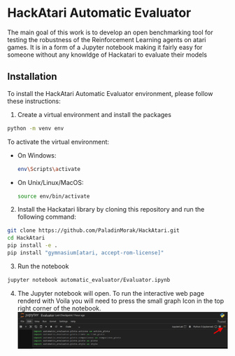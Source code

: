 # HackAtari Automatic Evaluator

The main goal of this work is to develop an open benchmarking tool for testing the robustness of the Reinforcement Learning agents on atari games. It is in a form of a Jupyter notebook making it fairly easy for someone without any knowldge of Hackatari to evaluate their models


## Installation
To install the HackAtari Automatic Evaluator environment, please follow these instructions:

1. Create a virtual environment and install the packages
   
```bash
python -m venv env
```

To activate the virtual environment:
- On Windows:
  ```bash
  env\Scripts\activate
  ```
- On Unix/Linux/MacOS:
  ```bash
  source env/bin/activate
  ```


2. Install the Hackatari library by cloning this repository and run the following command:
```bash
git clone https://github.com/PaladinMorak/HackAtari.git
cd HackAtari
pip install -e .
pip install "gymnasium[atari, accept-rom-license]"
```

3. Run the notebook
```bash
jupyter notebook automatic_evaluator/Evaluator.ipynb
```

4. The Jupyter notebook will open. To run the interactive web page renderd with Voila you will need to press the small graph Icon in the top right corner of the notebook.
![Voila Icon](./voila.png)
